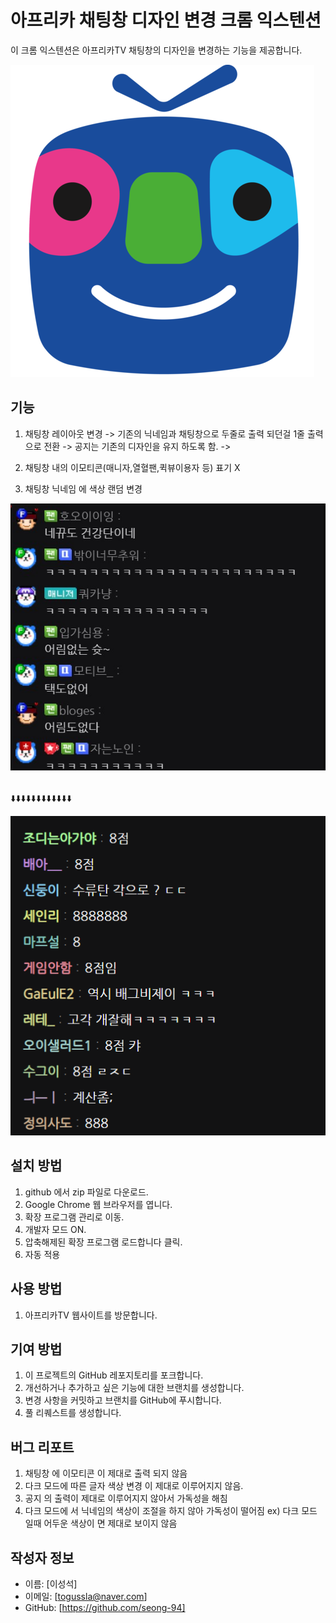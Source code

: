 # 아프리카 채팅창 디자인 변경 크롬 익스텐션

이 크롬 익스텐션은 아프리카TV 채팅창의 디자인을 변경하는 기능을 제공합니다.

![Alt text](mdImages/icon.png)

## 기능

1. 채팅창 레이아웃 변경
   -> 기존의 닉네임과 채팅창으로 두줄로 출력 되던걸 1줄 출력 으로 전환
   -> 공지는 기존의 디자인을 유지 하도록 함.
   ->

2. 채팅창 내의 이모티콘(매니자,열혈팬,퀵뷰이용자 등) 표기 X

3. 채팅창 닉네임 에 색상 랜덤 변경

![Alt text](mdImages/before.png)

<br>
⬇️⬇️⬇️⬇️⬇️⬇️⬇️⬇️⬇️⬇️⬇️⬇️
<br>

![Alt text](mdImages/after.png)

## 설치 방법

1. github 에서 zip 파일로 다운로드.
2. Google Chrome 웹 브라우저를 엽니다.
3. 확장 프로그램 관리로 이동.
4. 개발자 모드 ON.
5. 압축해제된 확장 프로그램 로드합니다 클릭.
6. 자동 적용
<!-- 3. 'AfreecaTV Chat Redesign Extension'을 검색하여 찾습니다.
7. '추가' 버튼을 클릭하여 익스텐션을 설치합니다. -->

## 사용 방법

1. 아프리카TV 웹사이트를 방문합니다.
<!-- 2. 채팅창 옆에 나타나는 익스텐션 아이콘을 클릭합니다.
2. 원하는 디자인을 선택하여 적용합니다. -->

## 기여 방법

1. 이 프로젝트의 GitHub 레포지토리를 포크합니다.
2. 개선하거나 추가하고 싶은 기능에 대한 브랜치를 생성합니다.
3. 변경 사항을 커밋하고 브랜치를 GitHub에 푸시합니다.
4. 풀 리퀘스트를 생성합니다.

<!-- ## 라이센스 -->

<!-- 이 프로젝트는 MIT 라이센스에 따라 라이선스가 부여됩니다. 자세한 내용은 'LICENSE' 파일을 참조하세요. -->

## 버그 리포트

1. 채팅창 에 이모티콘 이 제대로 출력 되지 않음
2. 다크 모드에 따른 글자 색상 변경 이 제대로 이루어지지 않음.
3. 공지 의 출력이 제대로 이루어지지 않아서 가독성을 해침
4. 다크 모드에 서 닉네임의 색상이 조절을 하지 않아 가독성이 떨어짐
   ex) 다크 모드 일때 어두운 색상이 면 제대로 보이지 않음

## 작성자 정보

- 이름: [이성석]
- 이메일: [togussla@naver.com]
- GitHub: [https://github.com/seong-94]
